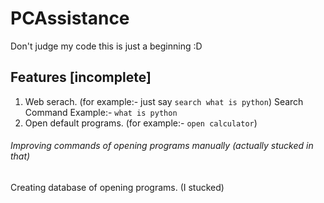 # PCAssistance


Don't judge my code this is just a beginning :D

## Features [incomplete]
1. Web serach. (for example:- just say `search what is python`)
   Search Command Example:-  `what is python`
2. Open default programs. (for example:- `open calculator`)

###### Improving commands of opening programs manually (actually stucked in that)
Creating database of opening programs. (I stucked)
